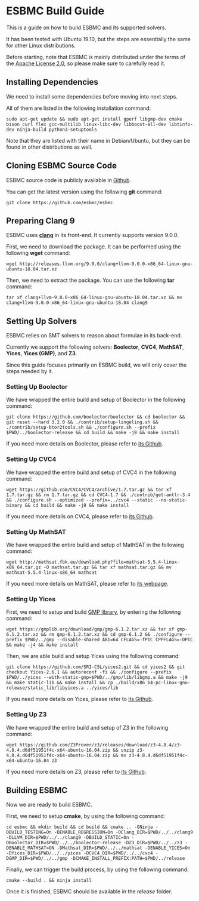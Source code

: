 # ESBMC Build Guide

This is a guide on how to build ESBMC and its supported solvers.

It has been tested with Ubuntu 19.10, but the steps are essentially the same for other Linux distributions.

Before starting, note that ESBMC is mainly distributed under the terms of the [Apache License 2.0](https://www.apache.org/licenses/LICENSE-2.0), so please make sure to carefully read it.

## Installing Dependencies

We need to install some dependencies before moving into next steps.

All of them are listed in the following installation command:

```
sudo apt-get update && sudo apt-get install gperf libgmp-dev cmake bison curl flex gcc-multilib linux-libc-dev libboost-all-dev libtinfo-dev ninja-build python3-setuptools
```

Note that they are listed with their name in Debian/Ubuntu, but they can be found in other distributions as well.

## Cloning ESBMC Source Code

ESBMC source code is publicly available in [Github](https://github.com/esbmc/esbmc).

You can get the latest version using the following __git__ command:

```
git clone https://github.com/esbmc/esbmc
```

## Preparing Clang 9

ESBMC uses [__clang__](https://clang.llvm.org/) in its front-end. It currently supports version 9.0.0.

First, we need to download the package. It can be performed using the following __wget__ command:

```
wget http://releases.llvm.org/9.0.0/clang+llvm-9.0.0-x86_64-linux-gnu-ubuntu-18.04.tar.xz
```

Then, we need to extract the package. You can use the following __tar__ command:

```
tar xf clang+llvm-9.0.0-x86_64-linux-gnu-ubuntu-18.04.tar.xz && mv clang+llvm-9.0.0-x86_64-linux-gnu-ubuntu-18.04 clang9
```

## Setting Up Solvers

ESBMC relies on SMT solvers to reason about formulae in its back-end.

Currently we support the following solvers: __Boolector__, __CVC4__, __MathSAT__, __Yices__, __Yices (GMP)__, and __Z3__.

Since this guide focuses primarily on ESBMC build, we will only cover the steps needed by it.

### Setting Up Boolector

We have wrapped the entire build and setup of Boolector in the following command:

```
git clone https://github.com/boolector/boolector && cd boolector && git reset --hard 3.2.0 && ./contrib/setup-lingeling.sh && ./contrib/setup-btor2tools.sh && ./configure.sh --prefix $PWD/../boolector-release && cd build && make -j9 && make install
```

If you need more details on Boolector, please refer to [its Github](https://github.com/Boolector/boolector).

### Setting Up CVC4

We have wrapped the entire build and setup of CVC4 in the following command:

```
wget https://github.com/CVC4/CVC4/archive/1.7.tar.gz && tar xf 1.7.tar.gz && rm 1.7.tar.gz && cd CVC4-1.7 && ./contrib/get-antlr-3.4 && ./configure.sh --optimized --prefix=../cvc4 --static --no-static-binary && cd build && make -j8 && make install
```

If you need more details on CVC4, please refer to [its Github](https://github.com/CVC4/CVC4).

### Setting Up MathSAT

We have wrapped the entire build and setup of MathSAT in the following command:

```
wget http://mathsat.fbk.eu/download.php?file=mathsat-5.5.4-linux-x86_64.tar.gz -O mathsat.tar.gz && tar xf mathsat.tar.gz && mv mathsat-5.5.4-linux-x86_64 mathsat
```

If you need more details on MathSAT, please refer to [its webpage](https://mathsat.fbk.eu).

### Setting Up Yices

First, we need to setup and build [GMP library](https://gmplib.org), by entering the following command:

```
wget https://gmplib.org/download/gmp/gmp-6.1.2.tar.xz && tar xf gmp-6.1.2.tar.xz && rm gmp-6.1.2.tar.xz && cd gmp-6.1.2 && ./configure --prefix $PWD/../gmp --disable-shared ABI=64 CFLAGS=-fPIC CPPFLAGS=-DPIC && make -j4 && make install
```

Then, we are able build and setup Yices using the following command:

```
git clone https://github.com/SRI-CSL/yices2.git && cd yices2 && git checkout Yices-2.6.1 && autoreconf -fi && ./configure --prefix $PWD/../yices --with-static-gmp=$PWD/../gmp/lib/libgmp.a && make -j9 && make static-lib && make install && cp ./build/x86_64-pc-linux-gnu-release/static_lib/libyices.a ../yices/lib
```

If you need more details on Yices, please refer to [its Github](https://github.com/SRI-CSL/yices2).

### Setting Up Z3

We have wrapped the entire build and setup of Z3 in the following command:

```
wget https://github.com/Z3Prover/z3/releases/download/z3-4.8.4/z3-4.8.4.d6df51951f4c-x64-ubuntu-16.04.zip && unzip z3-4.8.4.d6df51951f4c-x64-ubuntu-16.04.zip && mv z3-4.8.4.d6df51951f4c-x64-ubuntu-16.04 z3
```

If you need more details on Z3, please refer to [its Github](https://github.com/Z3Prover/z3).

## Building ESBMC

Now we are ready to build ESBMC.

First, we need to setup __cmake__, by using the following command:

```
cd esbmc && mkdir build && cd build && cmake .. -GNinja -DBUILD_TESTING=On -DENABLE_REGRESSION=On -DClang_DIR=$PWD/../../clang9 -DLLVM_DIR=$PWD/../../clang9 -DBUILD_STATIC=On -DBoolector_DIR=$PWD/../../boolector-release -DZ3_DIR=$PWD/../../z3 -DENABLE_MATHSAT=ON -DMathsat_DIR=$PWD/../../mathsat -DENABLE_YICES=On -DYices_DIR=$PWD/../../yices -DCVC4_DIR=$PWD/../../cvc4 -DGMP_DIR=$PWD/../../gmp -DCMAKE_INSTALL_PREFIX:PATH=$PWD/../release
```

Finally, we can trigger the build process, by using the following command:

```
cmake --build . && ninja install
```

Once it is finished, ESBMC should be available in the _release_ folder.
